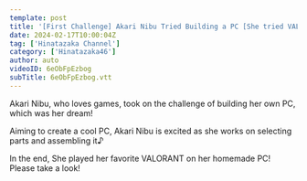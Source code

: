 ```yaml
---
template: post
title: '[First Challenge] Akari Nibu Tried Building a PC [She tried VALORANT]'
date: 2024-02-17T10:00:04Z
tag: ['Hinatazaka Channel']
category: ['Hinatazaka46']
author: auto 
videoID: 6eObFpEzbog
subTitle: 6eObFpEzbog.vtt
---
```

Akari Nibu, who loves games, took on the challenge of building her own PC, which was her dream!

Aiming to create a cool PC, Akari Nibu is excited as she works on selecting parts and assembling it♪

In the end, She played her favorite VALORANT on her homemade PC! Please take a look!

